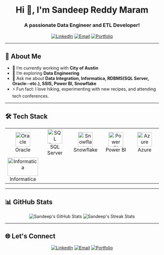 <h1 align="center">Hi 👋, I'm Sandeep Reddy Maram</h1>
<h3 align="center">A passionate Data Engineer and ETL Developer!</h3>

<p align="center">
  <a href="www.linkedin.com/in/maramsandeep" target="blank"><img align="center" src="https://img.shields.io/badge/-LinkedIn-blue?style=for-the-badge&logo=linkedin" alt="LinkedIn" /></a>
  <a href="mailto:maramsandeep38@gmail.com" target="blank"><img align="center" src="https://img.shields.io/badge/-Email-red?style=for-the-badge&logo=gmail" alt="Email" /></a>
  <a href="https://sandeepreddymaram.dev" target="blank"><img align="center" src="https://img.shields.io/badge/-Portfolio-green?style=for-the-badge&logo=web" alt="Portfolio" /></a>
</p>

---

## 🚀 About Me
- 🔭 I’m currently working with **City of Austin**
- 🌱 I’m exploring **Data Engineering**
- 💬 Ask me about **Data Integration, Informatica, RDBMS(SQL Server, Oracle--etc.), SSIS, Power BI, Snowflake**
- ⚡ Fun fact: I love hiking, experimenting with new recipes, and attending tech conferences.

---

## 🛠️ Tech Stack
<table align="center">
  <tr>
    <td align="center" width="96">
      <img src="https://cdn.jsdelivr.net/gh/devicons/devicon/icons/oracle/oracle-original.svg" width="48" height="48" alt="Oracle" />
      <br>Oracle
    </td>
    <td align="center" width="96">
      <img src="https://cdn.jsdelivr.net/gh/devicons/devicon/icons/microsoftsqlserver/microsoftsqlserver-plain.svg" width="48" height="48" alt="SQL Server" />
      <br>SQL Server
    </td>
    <td align="center" width="96">
      <img src="https://img.icons8.com/color/48/000000/snowflake.png" width="48" height="48" alt="Snowflake" />
      <br>Snowflake
    </td>
    <td align="center" width="96">
      <img src="https://img.icons8.com/color/48/000000/power-bi.png" width="48" height="48" alt="Power BI" />
      <br>Power BI
    </td>
    <td align="center" width="96">
      <img src="https://cdn.jsdelivr.net/gh/devicons/devicon/icons/azure/azure-original.svg" width="48" height="48" alt="Azure" />
      <br>Azure
    </td>
  </tr>
  <tr>
    <td align="center" width="96">
      <img src="https://companieslogo.com/img/orig/INFA_BIG-13006792.png?t=1636076858" width="100" height="60" alt="Informatica" />
      <br>Informatica
    </td>
  </tr>
</table>

---

## 📊 GitHub Stats
<p align="center">
  <img src="https://github-readme-stats.vercel.app/api?username=SandeepReddyMaram&show_icons=true&theme=radical" alt="Sandeep's GitHub Stats" />
  <img src="https://github-readme-streak-stats.herokuapp.com/?user=SandeepReddyMaram&theme=radical" alt="Sandeep's Streak Stats" />
</p>

---

## 🌐 Let's Connect
<p align="center">
  <a href="https://linkedin.com/in/maramsandeep" target="blank"><img src="https://img.shields.io/badge/-LinkedIn-blue?style=for-the-badge&logo=linkedin" alt="LinkedIn"/></a>
  <a href="mailto:maramsandeep38@gmail.com" target="blank"><img src="https://img.shields.io/badge/-Email-red?style=for-the-badge&logo=gmail" alt="Email"/></a>
  <a href="https://sandeepreddymaram.dev" target="blank"><img src="https://img.shields.io/badge/-Portfolio-green?style=for-the-badge&logo=web" alt="Portfolio"/></a>
</p>
